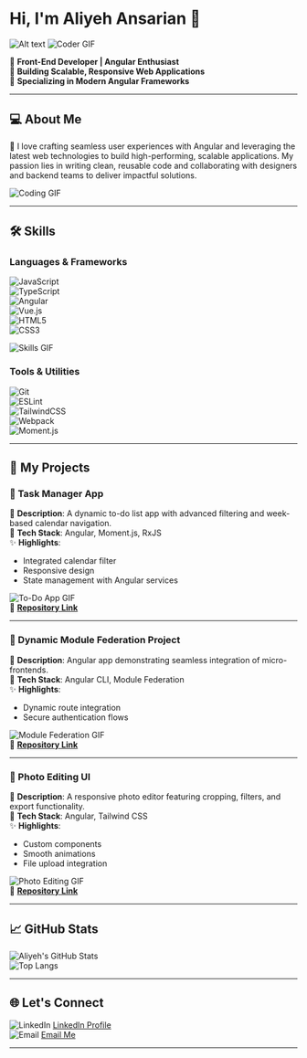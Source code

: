 # Hi, I'm Aliyeh Ansarian 👋  

![Alt text](https://i.giphy.com/media/v1.Y2lkPTc5MGI3NjExYnE0N25kNjdjMXhjMmpyN3Awc3hrajNvanllbjd1azl0OHczc2d0diZlcD12MV9pbnRlcm5hbF9naWZfYnlfaWQmY3Q9Zw/L1R1tvI9svkIWwpVYr/giphy.gif)
![Coder GIF](https://media.giphy.com/media/HscDLzkO8EOTmgkhQP/giphy.gif)

🌟 **Front-End Developer | Angular Enthusiast**  
🔹 **Building Scalable, Responsive Web Applications**  
🔹 **Specializing in Modern Angular Frameworks**  

---

## 💻 About Me  

🎨 I love crafting seamless user experiences with Angular and leveraging the latest web technologies to build high-performing, scalable applications. My passion lies in writing clean, reusable code and collaborating with designers and backend teams to deliver impactful solutions.  

![Coding GIF](https://github.com/aliyeh78/your-repository-name/blob/main/assets/coding.gif)  

---

## 🛠️ Skills  

### **Languages & Frameworks**  
![JavaScript](https://img.shields.io/badge/JavaScript-F7DF1E?style=for-the-badge&logo=javascript&logoColor=black)  
![TypeScript](https://img.shields.io/badge/TypeScript-007ACC?style=for-the-badge&logo=typescript&logoColor=white)  
![Angular](https://img.shields.io/badge/Angular-DD0031?style=for-the-badge&logo=angular&logoColor=white)  
![Vue.js](https://img.shields.io/badge/Vue.js-35495E?style=for-the-badge&logo=vue.js&logoColor=4FC08D)  
![HTML5](https://img.shields.io/badge/HTML5-E34F26?style=for-the-badge&logo=html5&logoColor=white)  
![CSS3](https://img.shields.io/badge/CSS3-1572B6?style=for-the-badge&logo=css3&logoColor=white)  

![Skills GIF](https://github.com/aliyeh78/your-repository-name/blob/main/assets/skills.gif)  

### **Tools & Utilities**  
![Git](https://img.shields.io/badge/Git-F05032?style=for-the-badge&logo=git&logoColor=white)  
![ESLint](https://img.shields.io/badge/ESLint-4B32C3?style=for-the-badge&logo=eslint&logoColor=white)  
![TailwindCSS](https://img.shields.io/badge/TailwindCSS-06B6D4?style=for-the-badge&logo=tailwindcss&logoColor=white)  
![Webpack](https://img.shields.io/badge/Webpack-8DD6F9?style=for-the-badge&logo=webpack&logoColor=black)  
![Moment.js](https://img.shields.io/badge/Moment.js-000000?style=for-the-badge&logo=javascript&logoColor=white)  

---

## 🚀 My Projects  

### **📌 Task Manager App**  
📝 **Description**: A dynamic to-do list app with advanced filtering and week-based calendar navigation.  
🔧 **Tech Stack**: Angular, Moment.js, RxJS  
✨ **Highlights**:  
- Integrated calendar filter  
- Responsive design  
- State management with Angular services  

![To-Do App GIF](https://github.com/aliyeh78/your-repository-name/blob/main/assets/todo-app.gif)  
🔗 **[Repository Link](https://github.com/aliyeh78)**  

---

### **📌 Dynamic Module Federation Project**  
📝 **Description**: Angular app demonstrating seamless integration of micro-frontends.  
🔧 **Tech Stack**: Angular CLI, Module Federation  
✨ **Highlights**:  
- Dynamic route integration  
- Secure authentication flows  

![Module Federation GIF](https://github.com/aliyeh78/your-repository-name/blob/main/assets/module-federation.gif)  
🔗 **[Repository Link](https://github.com/aliyeh78)**  

---

### **📌 Photo Editing UI**  
📝 **Description**: A responsive photo editor featuring cropping, filters, and export functionality.  
🔧 **Tech Stack**: Angular, Tailwind CSS  
✨ **Highlights**:  
- Custom components  
- Smooth animations  
- File upload integration  

![Photo Editing GIF](https://github.com/aliyeh78/your-repository-name/blob/main/assets/photo-editing.gif)  
🔗 **[Repository Link](https://github.com/aliyeh78)**  

---

## 📈 GitHub Stats  

![Aliyeh's GitHub Stats](https://github-readme-stats.vercel.app/api?username=aliyeh78&show_icons=true&theme=radical)  
![Top Langs](https://github-readme-stats.vercel.app/api/top-langs/?username=aliyeh78&layout=compact&theme=radical)  

---

## 🌐 Let's Connect  

![LinkedIn](https://img.shields.io/badge/LinkedIn-0077B5?style=for-the-badge&logo=linkedin&logoColor=white) [LinkedIn Profile](https://www.linkedin.com/in/aliyeh78)  
![Email](https://img.shields.io/badge/Email-D14836?style=for-the-badge&logo=gmail&logoColor=white) [Email Me](mailto:your.email@example.com)  

---

